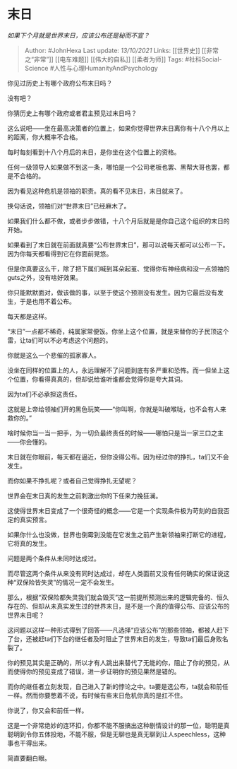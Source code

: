  # 末日     
*如果下个月就是世界末日，应该公布还是秘而不宣？*

 
> Author: #JohnHexa 
Last update: *13/10/2021* 
Links: [[世界史]] [[非常之“非常”]] [[电车难题]] [[伟大的自私]] [[柔者为师]]
Tags: #社科Social-Science #人性与心理HumanityAndPsychology 

你见过历史上有哪个政府公布末日吗？

  

没有吧？

  

你猜历史上有哪个政府或者君主预见过末日吗？

这么说吧——坐在最高决策者的位置上，如果你觉得世界末日离你有十八个月以上的距离，你大概率不合格。

  

每时每刻看到十八个月后的末日，是你坐在这个位置上的资格。

  

任何一级领导人如果做不到这一条，哪怕是一个公司老板也罢、黑帮大哥也罢，都是不合格的。

因为看见这种危机是领袖的职责。真的看不见末日，末日就来了。

  

换句话说，领袖们对“世界末日”已经麻木了。

  

如果我们什么都不做，或者步步做错，十八个月后就是是你自己这个组织的末日的开始。

  

如果看到了末日就在前面就真要“公布世界末日”，那可以说每天都可以公布一下。因为你每天都看得到它在你面前晃悠。

  

但是你真要这么干，除了把下属们喊到耳朵起茧、觉得你有神经病和没一点领袖的guts之外，没有啥好效果。

  

你只能默默面对，做该做的事，以至于使这个预测没有发生。因为它最后没有发生，于是也用不着公布。

  

每天都是这样。

  

“末日”一点都不稀奇，纯属家常便饭。你坐上这个位置，就是来替你的子民顶这个雷，让ta们可以不必考虑这个问题的。

  

你就是这么一个悲催的孤家寡人。

  

没坐在同样的位置上的人，永远理解不了问题到底有多严重和恐怖。而一但坐上这个位置，你看得真真的，但却说给谁听谁都会觉得你是夸大其词。

  

因为ta们不必承担这责任。

  

这就是上帝给领袖们开的黑色玩笑——“你叫啊，你就是叫破喉咙，也不会有人来救你的。”

啥时候你当一当一把手，为一切负最终责任的时候——哪怕只是当一家三口之主——你会懂的。

末日就在你眼前，每天都在逼近，但你没得公布。因为经过你的挣扎，ta们又不会发生。

  

而你如果不挣扎呢？或者自己觉得挣扎无望呢？

世界会在末日真的发生之前刺激出你的下任来力挽狂澜。

  

这使得世界末日变成了一个很奇怪的概念——它是一个实现条件极为苛刻的自我否定的真实预言。

  

如果你什么也没做，世界也倒霉到没能在它发生之前产生新领袖来打断它的进程，它将真的发生。

  

问题是两个条件从未同时达成过。

  

而尽管这两个条件从来没有同时达成过，却在人类面前又没有任何确实的保证说这种“双保险皆失灵”的情况一定不会发生。

  

那么，根据“双保险都失灵我们就会毁灭”这一前提所预测出来的逻辑完备的、恒久存在的、但却从未真实发生过的世界末日，是不是一个真的值得公布、应该公布的世界末日呢？

  

这问题以这样一种形式得到了回答——凡选择“应该公布”的那些领袖，都被人赶下了台，还被赶ta们下台的继任者及时阻止了世界末日的发生，导致ta们最后身败名裂了。

  

你的预见其实是正确的，所以才有人跳出来替代了无能的你，阻止了你的预见，从而使得你的预见变成了错误，进一步证明你的预见果然是错的。

  

而你的继任者立刻发现，自己进入了新的悖论之中。ta要是选公布，ta就会和前任一样。然而你要憋着不说，有时候有些末日危机你真的是扛不住。

  

你说了，你又会和前任一样。

  

这是一个非常绝妙的连环扣，你都不能不服搞出这种剧情设计的那一位，聪明是真聪明到令你五体投地，不能不服，但是无聊也是真无聊到让人speechless，这种事也干得出来。

  

简直要翻白眼。